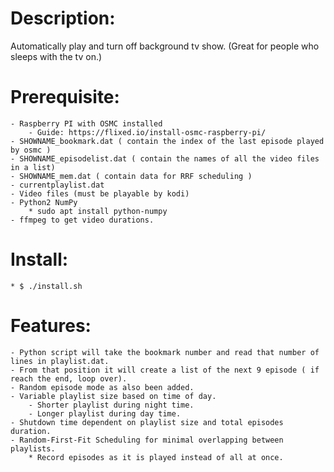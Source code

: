 # Description:
Automatically play and turn off background tv show. (Great for people who sleeps with the tv on.)

# Prerequisite:
	- Raspberry PI with OSMC installed
		- Guide: https://flixed.io/install-osmc-raspberry-pi/
	- SHOWNAME_bookmark.dat ( contain the index of the last episode played by osmc )
	- SHOWNAME_episodelist.dat ( contain the names of all the video files in a list)
	- SHOWNAME_mem.dat ( contain data for RRF scheduling )
	- currentplaylist.dat
	- Video files (must be playable by kodi)
	- Python2 NumPy
		* sudo apt install python-numpy
	- ffmpeg to get video durations.
	
# Install:
	* $ ./install.sh

# Features:
	- Python script will take the bookmark number and read that number of lines in playlist.dat.
	- From that position it will create a list of the next 9 episode ( if reach the end, loop over).
	- Random episode mode as also been added.
	- Variable playlist size based on time of day.
		- Shorter playlist during night time.
		- Longer playlist during day time.
	- Shutdown time dependent on playlist size and total episodes duration.
	- Random-First-Fit Scheduling for minimal overlapping between playlists.
		* Record episodes as it is played instead of all at once.
